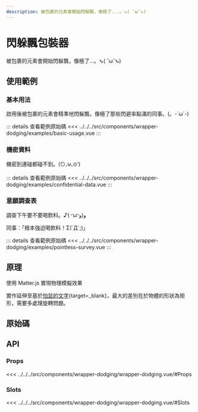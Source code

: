 ```yaml
---
description: 被包裹的元素會開始閃躲飄，像極了...。ԅ( ˘ω˘ԅ)
---
```


<script setup>
import SourceLinkList from '../../../src/components/source-link-list.vue'

import BasicUsage from '../../../src/components/wrapper-dodging/examples/basic-usage.vue'
import ConfidentialData from '../../../src/components/wrapper-dodging/examples/confidential-data.vue'
import PointlessSurvey from '../../../src/components/wrapper-dodging/examples/pointless-survey.vue'
</script>

# 閃躲飄包裝器 <Badge type="info" text="wrapper" />

被包裹的元素會開始閃躲飄，像極了...。ԅ( ˘ω˘ԅ)

## 使用範例

### 基本用法

啟用後被包裹的元素會精準地閃躲飄，像極了那些閃避率點滿的同事。(。-`ω´-)

<basic-usage />

::: details 查看範例原始碼
<<< ../../../src/components/wrapper-dodging/examples/basic-usage.vue
:::

### 機密資料

機密到連碰都碰不到。(́⊙◞౪◟⊙‵)

<confidential-data class="h-[20vmax]" />

::: details 查看範例原始碼
<<< ../../../src/components/wrapper-dodging/examples/confidential-data.vue
:::

### 意願調查表

調查下午要不要喝飲料。♪( ◜ω◝و(و

<pointless-survey/>

同事：「根本強迫喝飲料！Σ(ˊДˋ;)」

::: details 查看範例原始碼
<<< ../../../src/components/wrapper-dodging/examples/pointless-survey.vue
:::

## 原理

使用 Matter.js 實現物理模擬效果

實作延伸至基於[怕鼠的文字](/components/text-hate-mouse/){target=_blank}，最大的差別在於物體的形狀為矩形，需要多處理旋轉問題。

## 原始碼

<source-link-list name="wrapper-dodging"/>

## API

### Props

<<< ../../../src/components/wrapper-dodging/wrapper-dodging.vue/#Props

### Slots

<<< ../../../src/components/wrapper-dodging/wrapper-dodging.vue/#Slots
